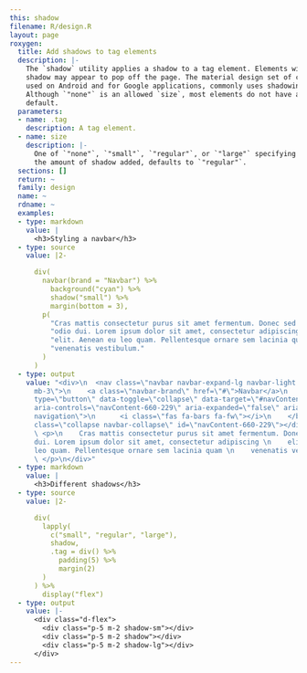 ```yaml
---
this: shadow
filename: R/design.R
layout: page
roxygen:
  title: Add shadows to tag elements
  description: |-
    The `shadow` utility applies a shadow to a tag element. Elements with a
    shadow may appear to pop off the page. The material design set of components,
    used on Android and for Google applications, commonly uses shadowing.
    Although `"none"` is an allowed `size`, most elements do not have a shadow by
    default.
  parameters:
  - name: .tag
    description: A tag element.
  - name: size
    description: |-
      One of `"none"`, `"small"`, `"regular"`, or `"large"` specifying
      the amount of shadow added, defaults to `"regular"`.
  sections: []
  return: ~
  family: design
  name: ~
  rdname: ~
  examples:
  - type: markdown
    value: |
      <h3>Styling a navbar</h3>
  - type: source
    value: |2-

      div(
        navbar(brand = "Navbar") %>%
          background("cyan") %>%
          shadow("small") %>%
          margin(bottom = 3),
        p(
          "Cras mattis consectetur purus sit amet fermentum. Donec sed ",
          "odio dui. Lorem ipsum dolor sit amet, consectetur adipiscing ",
          "elit. Aenean eu leo quam. Pellentesque ornare sem lacinia quam ",
          "venenatis vestibulum."
        )
      )
  - type: output
    value: "<div>\n  <nav class=\"navbar navbar-expand-lg navbar-light bg-cyan shadow-sm
      mb-3\">\n    <a class=\"navbar-brand\" href=\"#\">Navbar</a>\n    <button class=\"navbar-toggler\"
      type=\"button\" data-toggle=\"collapse\" data-target=\"#navContent-660-229\"
      aria-controls=\"navContent-660-229\" aria-expanded=\"false\" aria-label=\"Toggle
      navigation\">\n      <i class=\"fas fa-bars fa-fw\"></i>\n    </button>\n    <div
      class=\"collapse navbar-collapse\" id=\"navContent-660-229\"></div>\n  </nav>\n
      \ <p>\n    Cras mattis consectetur purus sit amet fermentum. Donec sed \n    odio
      dui. Lorem ipsum dolor sit amet, consectetur adipiscing \n    elit. Aenean eu
      leo quam. Pellentesque ornare sem lacinia quam \n    venenatis vestibulum.\n
      \ </p>\n</div>"
  - type: markdown
    value: |
      <h3>Different shadows</h3>
  - type: source
    value: |2-

      div(
        lapply(
          c("small", "regular", "large"),
          shadow,
          .tag = div() %>%
            padding(5) %>%
            margin(2)
        )
      ) %>%
        display("flex")
  - type: output
    value: |-
      <div class="d-flex">
        <div class="p-5 m-2 shadow-sm"></div>
        <div class="p-5 m-2 shadow"></div>
        <div class="p-5 m-2 shadow-lg"></div>
      </div>
---
```

